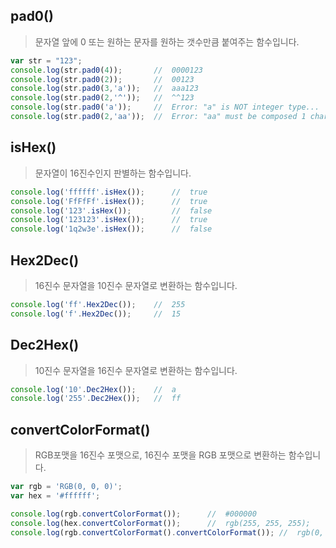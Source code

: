 



## pad0()

> 문자열 앞에 0 또는 원하는 문자를 원하는 갯수만큼 붙여주는 함수입니다.

```javascript
var str = "123";
console.log(str.pad0(4));       //  0000123
console.log(str.pad0(2));       //  00123
console.log(str.pad0(3,'a'));   //  aaa123
console.log(str.pad0(2,'^'));   //  ^^123
console.log(str.pad0('a'));     //  Error: "a" is NOT integer type...
console.log(str.pad0(2,'aa'));  //  Error: "aa" must be composed 1 character...
```

## isHex()

> 문자열이 16진수인지 판별하는 함수입니다.

```js
console.log('ffffff'.isHex());      //  true
console.log('FfFfFf'.isHex());      //  true
console.log('123'.isHex());         //  false
console.log('123123'.isHex());      //  true
console.log('1q2w3e'.isHex());      //  false
```

## Hex2Dec()

> 16진수 문자열을 10진수 문자열로 변환하는 함수입니다.

```js
console.log('ff'.Hex2Dec());    //  255
console.log('f'.Hex2Dec());     //  15
```

## Dec2Hex()

> 10진수 문자열을 16진수 문자열로 변환하는 함수입니다.

```js
console.log('10'.Dec2Hex());    //  a
console.log('255'.Dec2Hex());   //  ff
```


## convertColorFormat()

> RGB포맷을 16진수 포맷으로, 16진수 포맷을 RGB 포맷으로 변환하는 함수입니다.

```js
var rgb = 'RGB(0, 0, 0)';
var hex = '#ffffff';

console.log(rgb.convertColorFormat());      //  #000000
console.log(hex.convertColorFormat());      //  rgb(255, 255, 255);
console.log(rgb.convertColorFormat().convertColorFormat()); //  rgb(0, 0, 0);

```